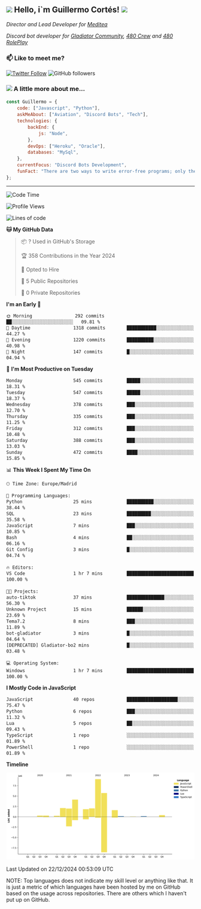 <h2><img src="https://emojis.slackmojis.com/emojis/images/1531849430/4246/blob-sunglasses.gif?1531849430" width="30"/> Hello, i`m Guillermo Cortés! <img src="https://media.giphy.com/media/PiuVH04cd9JcmqqWKK/giphy.gif" width="50"></h2>
<p><em>Director and Lead Developer for <a href="https://mediteavirtual.es/">Meditea</a>
</em></p>
<p><em>Discord bot developer for <a href="https://discord.comunidadgladiator.com">Gladiator Community</a>, <a href="https://discord.gg/UpvpkUbGdA">480 Crew</a> and <a href="https://discord.gg/dmMRQgH3tu">480 RolePlay</a>
</em></p>

### 📫 Like to meet me?

[![Twitter Follow](https://img.shields.io/twitter/follow/concara3443?label=Follow)](https://twitter.com/intent/follow?screen_name=concara3443)
![GitHub followers](https://img.shields.io/github/followers/concara3443?label=Follow&style=social)

### <img src="https://media.giphy.com/media/WFZvB7VIXBgiz3oDXE/giphy.gif" width="50"> A little more about me...  

```javascript
const Guillermo = {
    code: ["Javascript", "Python"],
    askMeAbout: ["Aviation", "Discord Bots", "Tech"],
    technologies: {
        backEnd: {
            js: "Node",
        },
        devOps: ["Heroku", "Oracle"],
        databases: "MySql",
    },
    currentFocus: "Discord Bots Development",
    funFact: "There are two ways to write error-free programs; only the third one works"
};
```

---

<!--START_SECTION:waka-->
![Code Time](http://img.shields.io/badge/Code%20Time-523%20hrs%2045%20mins-blue)

![Profile Views](http://img.shields.io/badge/Profile%20Views-0-blue)

![Lines of code](https://img.shields.io/badge/From%20Hello%20World%20I%27ve%20Written-29.5%20million%20lines%20of%20code-blue)

**🐱 My GitHub Data** 

> 📦 ? Used in GitHub's Storage 
 > 
> 🏆 358 Contributions in the Year 2024
 > 
> 💼 Opted to Hire
 > 
> 📜 5 Public Repositories 
 > 
> 🔑 0 Private Repositories 
 > 
**I'm an Early 🐤** 

```text
🌞 Morning                292 commits         ██░░░░░░░░░░░░░░░░░░░░░░░   09.81 % 
🌆 Daytime                1318 commits        ███████████░░░░░░░░░░░░░░   44.27 % 
🌃 Evening                1220 commits        ██████████░░░░░░░░░░░░░░░   40.98 % 
🌙 Night                  147 commits         █░░░░░░░░░░░░░░░░░░░░░░░░   04.94 % 
```
📅 **I'm Most Productive on Tuesday** 

```text
Monday                   545 commits         █████░░░░░░░░░░░░░░░░░░░░   18.31 % 
Tuesday                  547 commits         █████░░░░░░░░░░░░░░░░░░░░   18.37 % 
Wednesday                378 commits         ███░░░░░░░░░░░░░░░░░░░░░░   12.70 % 
Thursday                 335 commits         ███░░░░░░░░░░░░░░░░░░░░░░   11.25 % 
Friday                   312 commits         ███░░░░░░░░░░░░░░░░░░░░░░   10.48 % 
Saturday                 388 commits         ███░░░░░░░░░░░░░░░░░░░░░░   13.03 % 
Sunday                   472 commits         ████░░░░░░░░░░░░░░░░░░░░░   15.85 % 
```


📊 **This Week I Spent My Time On** 

```text
🕑︎ Time Zone: Europe/Madrid

💬 Programming Languages: 
Python                   25 mins             ██████████░░░░░░░░░░░░░░░   38.44 % 
SQL                      23 mins             █████████░░░░░░░░░░░░░░░░   35.58 % 
JavaScript               7 mins              ███░░░░░░░░░░░░░░░░░░░░░░   10.85 % 
Bash                     4 mins              ██░░░░░░░░░░░░░░░░░░░░░░░   06.16 % 
Git Config               3 mins              █░░░░░░░░░░░░░░░░░░░░░░░░   04.74 % 

🔥 Editors: 
VS Code                  1 hr 7 mins         █████████████████████████   100.00 % 

🐱‍💻 Projects: 
auto-tiktok              37 mins             ██████████████░░░░░░░░░░░   56.30 % 
Unknown Project          15 mins             ██████░░░░░░░░░░░░░░░░░░░   23.69 % 
Tema7.2                  8 mins              ███░░░░░░░░░░░░░░░░░░░░░░   11.89 % 
bot-gladiator            3 mins              █░░░░░░░░░░░░░░░░░░░░░░░░   04.64 % 
[DEPRECATED] Gladiator-bo2 mins              █░░░░░░░░░░░░░░░░░░░░░░░░   03.48 % 

💻 Operating System: 
Windows                  1 hr 7 mins         █████████████████████████   100.00 % 
```

**I Mostly Code in JavaScript** 

```text
JavaScript               40 repos            ███████████████████░░░░░░   75.47 % 
Python                   6 repos             ███░░░░░░░░░░░░░░░░░░░░░░   11.32 % 
Lua                      5 repos             ██░░░░░░░░░░░░░░░░░░░░░░░   09.43 % 
TypeScript               1 repo              ░░░░░░░░░░░░░░░░░░░░░░░░░   01.89 % 
PowerShell               1 repo              ░░░░░░░░░░░░░░░░░░░░░░░░░   01.89 % 
```



**Timeline**

![Lines of Code chart](https://raw.githubusercontent.com/Concara3443/Concara3443/main/assets/bar_graph.png)


 Last Updated on 22/12/2024 00:53:09 UTC
<!--END_SECTION:waka-->

NOTE: Top languages does not indicate my skill level or anything like that. It is just a metric of which languages have been hosted by me on GitHub based on the usage across repositories. There are others which I haven't put up on GitHub.
